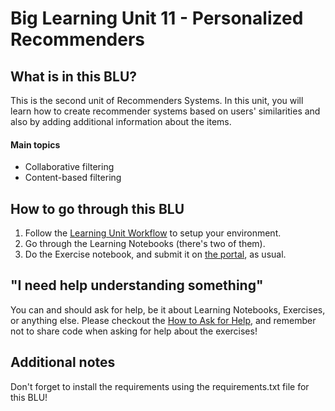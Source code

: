 # Big Learning Unit 11 - Personalized Recommenders

## What is in this BLU?

This is the second unit of Recommenders Systems. In this unit, you will learn how to create recommender systems based on users' similarities and also by adding additional information about the items. 

#### Main topics

- Collaborative filtering
- Content-based filtering

## How to go through this BLU

1. Follow the [Learning Unit Workflow](https://github.com/LDSSA/batch6-students#learning-unit-workflow) to setup your environment.
2. Go through the Learning Notebooks (there's two of them).
3. Do the Exercise notebook, and submit it on [the portal](https://portal.lisbondatascience.org), as usual.

## "I need help understanding something"

You can and should ask for help, be it about Learning Notebooks, Exercises, or anything else. Please checkout the [How to Ask for Help](https://ldssa.github.io/wiki/Starters%20Academy%20(LDSSA)/How-to-ask-for-and-give-help/), and remember not to share code when asking for help about the exercises!

## Additional notes
Don't forget to install the requirements using the requirements.txt file for this BLU!
